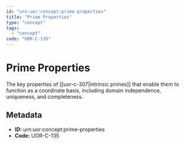 ```yaml
---
id: "urn:uor:concept:prime-properties"
title: "Prime Properties"
type: "concept"
tags:
  - "concept"
code: "UOR-C-135"
---
```


# Prime Properties

The key properties of [[uor-c-307|intrinsic primes]] that enable them to function as a coordinate basis, including domain independence, uniqueness, and completeness.

## Metadata

- **ID:** urn:uor:concept:prime-properties
- **Code:** UOR-C-135
